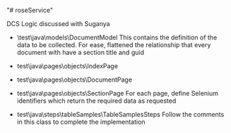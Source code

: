 "# roseService" 


DCS Logic discussed with Suganya
- \test\java\models\DocumentModel
    This contains the definition of the data to be collected. For ease, flattened the relationship that every document with have a section title and guid
    
- test\java\pages\objects\IndexPage
- test\java\pages\objects\DocumentPage
- test\java\pages\objects\SectionPage
    For each page, define Selenium identifiers which return the required data as requested
    
- test\java\steps\tableSamples\TableSamplesSteps
    Follow the comments in this class to complete the implementation
    